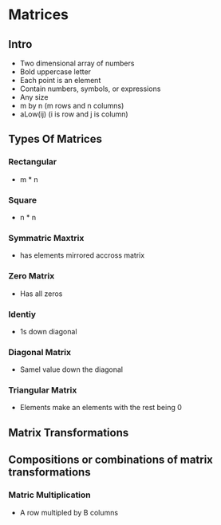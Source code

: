 # Matrices 

## Intro
* Two dimensional array of numbers
* Bold uppercase letter
* Each point is an element
* Contain numbers, symbols, or expressions
* Any size
* m by n (m rows and n columns)
* aLow(ij) (i is row and j is column)

## Types Of Matrices
### Rectangular
* m * n
### Square
* n * n
### Symmatric Maxtrix
* has elements mirrored accross matrix
### Zero Matrix
* Has all zeros

### Identiy
* 1s down diagonal

### Diagonal Matrix
* Samel value down the diagonal

### Triangular Matrix
* Elements make an elements with the rest being 0

## Matrix Transformations

## Compositions or combinations of matrix transformations

### Matric Multiplication
* A row multipled by B columns
